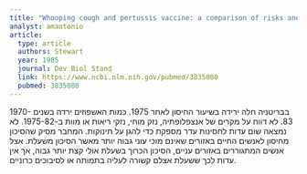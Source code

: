 ```yaml
---
title: "Whooping cough and pertussis vaccine: a comparison of risks and benefits in Britain during the period 1968-83"
analyst: amantonio
article:
  type: article
  authors: Stewart
  year: 1985
  journal: Dev Biol Stand
  link: https://www.ncbi.nlm.nih.gov/pubmed/3835080
  pubmed: 3835080
---
```


בבריטניה חלה ירידה בשיעור החיסון לאחר 1975. כמות האשפוזים ירדה בשנים 1970-83. לא דווח על מקרים של אנצפלופתיה, נזק מוחי, נזקי ריאות או מוות ב-1975-82.
לא נמצאה שום עדות לחסינות עדר מספקת כדי להגן על תינוקות.
המחבר מסיק שהסיכון מחיסון לאנשים החיים באזורים שאינם מוכי עוני גבוה יותר מאשר הסיכון משעלת. אצל אנשים המתגוררים באזורים עניים, הסיכון הכרוך בשעלת אולי קצת יותר גבוה, אך אין עדות לכך ששעלת אצלם קשורה לעליה בתמותה או לסיבוכים כרוניים.
